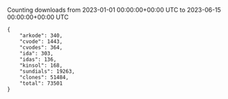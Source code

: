 
Counting downloads from 2023-01-01 00:00:00+00:00 UTC to 2023-06-15 00:00:00+00:00 UTC

```
{
    "arkode": 340,
    "cvode": 1443,
    "cvodes": 364,
    "ida": 303,
    "idas": 136,
    "kinsol": 168,
    "sundials": 19263,
    "clones": 51484,
    "total": 73501
}
```
